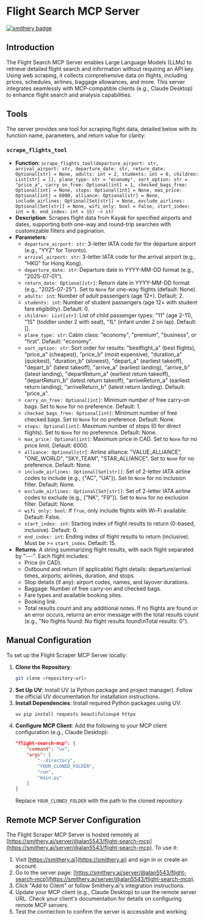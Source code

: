 # Flight Search MCP Server
[![smithery badge](https://smithery.ai/badge/@alan5543/flight-search-mcp)](https://smithery.ai/server/@alan5543/flight-search-mcp)

## Introduction
The Flight Search MCP Server enables Large Language Models (LLMs) to retrieve detailed flight search and information without requiring an API key. Using web scraping, it collects comprehensive data on flights, including prices, schedules, airlines, baggage allowances, and more. This server integrates seamlessly with MCP-compatible clients (e.g., Claude Desktop) to enhance flight search and analysis capabilities.

## Tools
The server provides one tool for scraping flight data, detailed below with its function name, parameters, and return value for clarity:

### `scrape_flights_tool`
- **Function**: `scrape_flights_tool(departure_airport: str, arrival_airport: str, departure_date: str, return_date: Optional[str] = None, adults: int = 2, students: int = 0, children: List[str] = [], plane_type: str = "economy", sort_option: str = "price_a", carry_on_free: Optional[int] = 1, checked_bags_free: Optional[int] = None, stops: Optional[int] = None, max_price: Optional[int] = 6000, alliance: Optional[str] = None, include_airlines: Optional[Set[str]] = None, exclude_airlines: Optional[Set[str]] = None, wifi_only: bool = False, start_index: int = 0, end_index: int = 15) -> str`
- **Description**: Scrapes flight data from Kayak for specified airports and dates, supporting both one-way and round-trip searches with customizable filters and pagination.
- **Parameters**:
  - `departure_airport: str`: 3-letter IATA code for the departure airport (e.g., "YYZ" for Toronto).
  - `arrival_airport: str`: 3-letter IATA code for the arrival airport (e.g., "HKG" for Hong Kong).
  - `departure_date: str`: Departure date in YYYY-MM-DD format (e.g., "2025-07-01").
  - `return_date: Optional[str]`: Return date in YYYY-MM-DD format (e.g., "2025-07-25"). Set to `None` for one-way flights (default: None).
  - `adults: int`: Number of adult passengers (age 12+). Default: 2.
  - `students: int`: Number of student passengers (age 12+ with student fare eligibility). Default: 0.
  - `children: List[str]`: List of child passenger types: "11" (age 2-11), "1S" (toddler under 2 with seat), "1L" (infant under 2 on lap). Default: [].
  - `plane_type: str`: Cabin class: "economy", "premium", "business", or "first". Default: "economy".
  - `sort_option: str`: Sort order for results: "bestflight_a" (best flights), "price_a" (cheapest), "price_b" (most expensive), "duration_a" (quickest), "duration_b" (slowest), "depart_a" (earliest takeoff), "depart_b" (latest takeoff), "arrive_a" (earliest landing), "arrive_b" (latest landing), "departReturn_a" (earliest return takeoff), "departReturn_b" (latest return takeoff), "arriveReturn_a" (earliest return landing), "arriveReturn_b" (latest return landing). Default: "price_a".
  - `carry_on_free: Optional[int]`: Minimum number of free carry-on bags. Set to `None` for no preference. Default: 1.
  - `checked_bags_free: Optional[int]`: Minimum number of free checked bags. Set to `None` for no preference. Default: None.
  - `stops: Optional[int]`: Maximum number of stops (0 for direct flights). Set to `None` for no preference. Default: None.
  - `max_price: Optional[int]`: Maximum price in CAD. Set to `None` for no price limit. Default: 6000.
  - `alliance: Optional[str]`: Airline alliance: "VALUE_ALLIANCE", "ONE_WORLD", "SKY_TEAM", "STAR_ALLIANCE". Set to `None` for no preference. Default: None.
  - `include_airlines: Optional[Set[str]]`: Set of 2-letter IATA airline codes to include (e.g., {"AC", "UA"}). Set to `None` for no inclusion filter. Default: None.
  - `exclude_airlines: Optional[Set[str]]`: Set of 2-letter IATA airline codes to exclude (e.g., {"NK", "F9"}). Set to `None` for no exclusion filter. Default: None.
  - `wifi_only: bool`: If `True`, only include flights with Wi-Fi available. Default: False.
  - `start_index: int`: Starting index of flight results to return (0-based, inclusive). Default: 0.
  - `end_index: int`: Ending index of flight results to return (inclusive). Must be >= `start_index`. Default: 15.
- **Returns**: A string summarizing flight results, with each flight separated by "---". Each flight includes:
  - Price (in CAD).
  - Outbound and return (if applicable) flight details: departure/arrival times, airports, airlines, duration, and stops.
  - Stop details (if any): airport codes, names, and layover durations.
  - Baggage: Number of free carry-on and checked bags.
  - Fare types and available booking sites.
  - Booking link.
  - Total results count and any additional notes.
  If no flights are found or an error occurs, returns an error message with the total results count (e.g., "No flights found: No flight results found\nTotal results: 0").

## Manual Configuration
To set up the Flight Scraper MCP Server locally:
1. **Clone the Repository**:
   ```bash
   git clone <repository-url>
   ```
2. **Set Up UV**:
   Install UV (a Python package and project manager). Follow the official UV documentation for installation instructions.
3. **Install Dependencies**:
   Install required Python packages using UV:
   ```bash
   uv pip install requests beautifulsoup4 httpx
   ```
4. **Configure MCP Client**:
   Add the following to your MCP client configuration (e.g., Claude Desktop):
   ```json
   "flight-search-mcp": {
       "command": "uv",
       "args": [
           "--directory",
           "YOUR_CLONED_FOLDER",
           "run",
           "main.py"
       ]
   }
   ```
   Replace `YOUR_CLONED_FOLDER` with the path to the cloned repository.

## Remote MCP Server Configuration
The Flight Scraper MCP Server is hosted remotely at [https://smithery.ai/server/@alan5543/flight-search-mcp](https://smithery.ai/server/@alan5543/flight-search-mcp). To use it:
1. Visit [https://smithery.ai](https://smithery.ai) and sign in or create an account.
2. Go to the server page: [https://smithery.ai/server/@alan5543/flight-search-mcp](https://smithery.ai/server/@alan5543/flight-search-mcp).
3. Click "Add to Client" or follow Smithery.ai's integration instructions.
4. Update your MCP client (e.g., Claude Desktop) to use the remote server URL. Check your client's documentation for details on configuring remote MCP servers.
5. Test the connection to confirm the server is accessible and working.